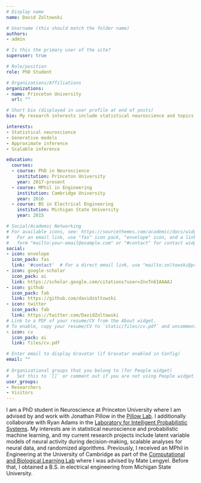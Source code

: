 ```yaml
---
# Display name
name: David Zoltowski

# Username (this should match the folder name)
authors:
- admin

# Is this the primary user of the site?
superuser: true

# Role/position
role: PhD Student

# Organizations/Affiliations
organizations:
- name: Princeton University
  url: ""

# Short bio (displayed in user profile at end of posts)
bio: My research interests include statistical neuroscience and topics in Bayesian machine learning. 

interests:
- Statistical neuroscience
- Generative models
- Approximate inference
- Scalable inference

education:
  courses:
  - course: PhD in Neuroscience
    institution: Princeton University
    year: 2017-present
  - course: MPhil in Engineering
    institution: Cambridge University
    year: 2016
  - course: BS in Electrical Engineering
    institution: Michigan State University
    year: 2015

# Social/Academic Networking
# For available icons, see: https://sourcethemes.com/academic/docs/widgets/#icons
#   For an email link, use "fas" icon pack, "envelope" icon, and a link in the
#   form "mailto:your-email@example.com" or "#contact" for contact widget.
social:
- icon: envelope
  icon_pack: fas
  link: '#contact'  # For a direct email link, use "mailto:zoltowski@princeton.edu".
- icon: google-scholar
  icon_pack: ai
  link: https://scholar.google.com/citations?user=ZnxTn6IAAAAJ
- icon: github
  icon_pack: fab
  link: https://github.com/davidzoltowski
- icon: twitter
  icon_pack: fab
  link: https://twitter.com/DavidZoltowski
# Link to a PDF of your resume/CV from the About widget.
# To enable, copy your resume/CV to `static/files/cv.pdf` and uncomment the lines below.  
- icon: cv
  icon_pack: ai
  link: files/cv.pdf

# Enter email to display Gravatar (if Gravatar enabled in Config)
email: ""
  
# Organizational groups that you belong to (for People widget)
#   Set this to `[]` or comment out if you are not using People widget.  
user_groups:
- Researchers
- Visitors
---
```


I am a PhD student in Neuroscience at Princeton University where I am advised by and work with Jonathan Pillow in the [Pillow Lab](https://pillowlab.princeton.edu/). I additionally collaborate with Ryan Adams in the [Laboratory for Intelligent Probabilistic Systems](http://lips.cs.princeton.edu/). My interests are in statistical neuroscience and probabilistic machine learning, and my current research projects include latent variable models of neural activity during decision-making, scalable analyses for neural data, and randomized algorithms. Previously, I received an MPhil in Engineering at the University of Cambridge as part of the [Computational and Biological Learning Lab](http://learning.eng.cam.ac.uk/Public/) where I was advised by Mate Lengyel. Before that, I obtained a B.S. in electrical engineering from Michigan State University.
